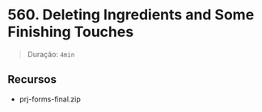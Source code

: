 # 560. Deleting Ingredients and Some Finishing Touches

> Duração: `4min`

## Recursos
- prj-forms-final.zip

